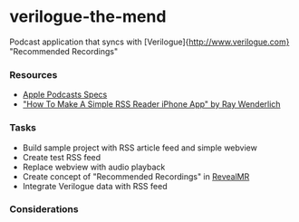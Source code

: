 # verilogue-the-mend
Podcast application that syncs with [Verilogue]{http://www.verilogue.com} "Recommended Recordings"

### Resources
* [Apple Podcasts Specs](http://www.apple.com/itunes/podcasts/specs.html)
* ["How To Make A Simple RSS Reader iPhone App" by Ray Wenderlich](http://www.raywenderlich.com/2636/rss-reader-tutorial-for-ios-how-to-make-a-simple-rss-reader-iphone-app)


### Tasks
* Build sample project with RSS article feed and simple webview
* Create test RSS feed
* Replace webview with audio playback
* Create concept of "Recommended Recordings" in [RevealMR](http://www.revealmr.com)
* Integrate Verilogue data with RSS feed

### Considerations